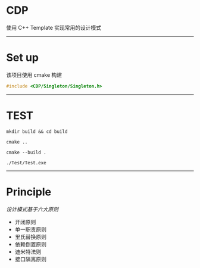 # CDP
使用 C++ Template 实现常用的设计模式

---

# Set up
该项目使用 cmake 构建

```cpp
#include <CDP/Singleton/Singleton.h>
```

---

# TEST

```shell
mkdir build && cd build

cmake ..

cmake --build .

./Test/Test.exe

```

---

# Principle
*设计模式基于六大原则*
* 开闭原则
* 单一职责原则
* 里氏替换原则
* 依赖倒置原则
* 迪米特法则
* 接口隔离原则
